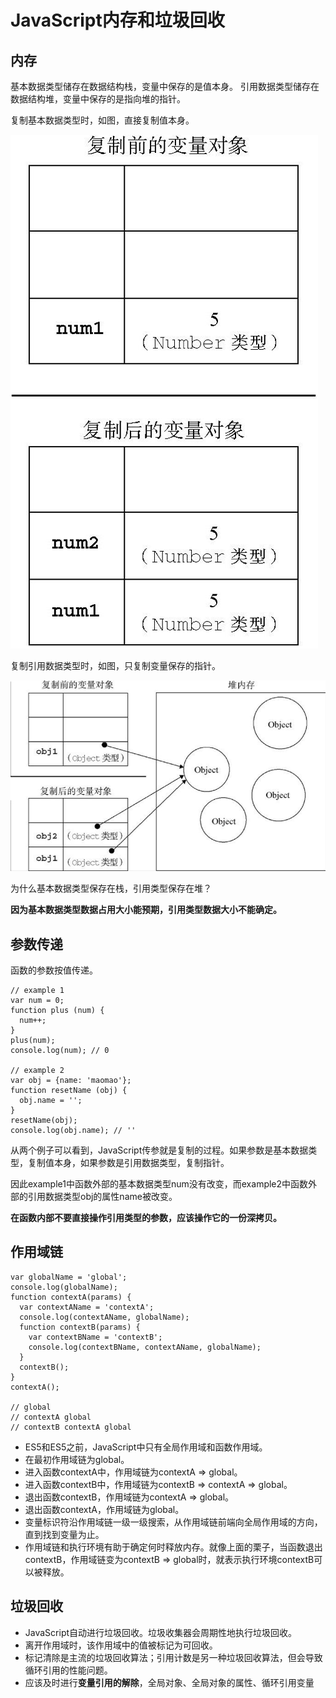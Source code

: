 # JavaScript内存和垃圾回收

## 内存

基本数据类型储存在数据结构栈，变量中保存的是值本身。
引用数据类型储存在数据结构堆，变量中保存的是指向堆的指针。

复制基本数据类型时，如图，直接复制值本身。

![](/assets/basic-data-type.png)

复制引用数据类型时，如图，只复制变量保存的指针。

![](/assets/reference-data-type.png)

为什么基本数据类型保存在栈，引用类型保存在堆？

**因为基本数据类型数据占用大小能预期，引用类型数据大小不能确定。**

## 参数传递

函数的参数按值传递。

    // example 1
    var num = 0;
    function plus (num) {
      num++;
    }
    plus(num);
    console.log(num); // 0
    
    // example 2
    var obj = {name: 'maomao'};
    function resetName (obj) {
      obj.name = '';
    }
    resetName(obj);
    console.log(obj.name); // ''
    
从两个例子可以看到，JavaScript传参就是复制的过程。如果参数是基本数据类型，复制值本身，如果参数是引用数据类型，复制指针。

因此example1中函数外部的基本数据类型num没有改变，而example2中函数外部的引用数据类型obj的属性name被改变。

**在函数内部不要直接操作引用类型的参数，应该操作它的一份深拷贝。**

## 作用域链

    var globalName = 'global';
    console.log(globalName);
    function contextA(params) {
      var contextAName = 'contextA';
      console.log(contextAName, globalName);
      function contextB(params) {
        var contextBName = 'contextB';
        console.log(contextBName, contextAName, globalName);
      }
      contextB();
    }
    contextA();
    
    // global
    // contextA global
    // contextB contextA global

* ES5和ES5之前，JavaScript中只有全局作用域和函数作用域。
* 在最初作用域链为global。
* 进入函数contextA中，作用域链为contextA => global。
* 进入函数contextB中，作用域链为contextB => contextA => global。
* 退出函数contextB，作用域链为contextA => global。
* 退出函数contextA，作用域链为global。
* 变量标识符沿作用域链一级一级搜索，从作用域链前端向全局作用域的方向，直到找到变量为止。
* 作用域链和执行环境有助于确定何时释放内存。就像上面的栗子，当函数退出contextB，作用域链变为contextB => global时，就表示执行环境contextB可以被释放。

## 垃圾回收

* JavaScript自动进行垃圾回收。垃圾收集器会周期性地执行垃圾回收。
* 离开作用域时，该作用域中的值被标记为可回收。
* 标记清除是主流的垃圾回收算法；引用计数是另一种垃圾回收算法，但会导致循环引用的性能问题。
* 应该及时进行**变量引用的解除**，全局对象、全局对象的属性、循环引用变量
